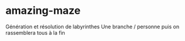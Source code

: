# amazing-maze
Génération et résolution de labyrinthes
Une branche / personne puis on rassemblera tous à la fin 
